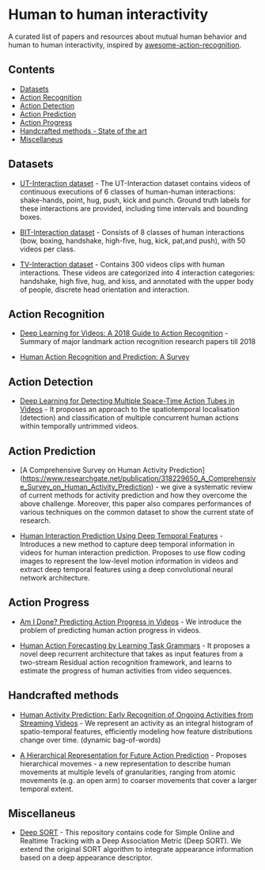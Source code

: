 # Human to human interactivity
A curated list of papers and resources about mutual human behavior and human to human interactivity, inspired by [awesome-action-recognition](https://github.com/jinwchoi/awesome-action-recognition).

## Contents
 - [Datasets](#datasets)
 - [Action Recognition](#action-recognition)
 - [Action Detection](#action-detection)
 - [Action Prediction](#action-prediction)
 - [Action Progress](#action-progress)
 - [Handcrafted methods - State of the art](#handcrafted-methods)
 - [Miscellaneus](#miscellaneus)
 
## Datasets
* [UT-Interaction dataset](http://cvrc.ece.utexas.edu/SDHA2010/Human_Interaction.html#Data) - The UT-Interaction dataset contains videos of continuous executions of 6 classes of human-human interactions: shake-hands, point, hug, push, kick and punch. Ground truth labels for these interactions are provided, including time intervals and bounding boxes.

* [BIT-Interaction dataset](https://sites.google.com/site/alexkongy/software) - Consists of 8 classes of human
interactions (bow, boxing, handshake, high-five, hug, kick, pat,and push), with 50 videos per class.

* [TV-Interaction dataset](http://www.robots.ox.ac.uk/~alonso/tv_human_interactions.html) - Contains 300 videos clips with
human interactions. These videos are categorized into 4 interaction categories: handshake, high five, hug, and kiss, and annotated with the upper body of people, discrete head orientation and interaction.

## Action Recognition

* [Deep Learning for Videos: A 2018 Guide to Action Recognition](http://blog.qure.ai/notes/deep-learning-for-videos-action-recognition-review) - Summary of major landmark action recognition research papers till 2018

* [Human Action Recognition and Prediction: A Survey](https://arxiv.org/pdf/1806.11230.pdf)

## Action Detection

* [Deep Learning for Detecting Multiple Space-Time Action Tubes in Videos](https://arxiv.org/abs/1608.01529) - It proposes an approach to the spatiotemporal localisation (detection) and classification of multiple concurrent human actions within temporally untrimmed videos.

## Action Prediction

* [A Comprehensive Survey on Human Activity Prediction] (https://www.researchgate.net/publication/318229650_A_Comprehensive_Survey_on_Human_Activity_Prediction) - we give a systematic review of current methods for activity prediction and how they overcome the above challenge. Moreover, this paper also compares performances of various techniques on the common dataset to show the current state of research.

* [Human Interaction Prediction Using Deep Temporal Features](https://www.researchgate.net/publication/309640804_Human_Interaction_Prediction_Using_Deep_Temporal_Features) - Introduces a new method to capture deep temporal information in videos for human interaction prediction. Proposes to use flow coding images to represent the low-level motion information in videos and extract deep temporal features using a deep convolutional neural network architecture. 

## Action Progress

* [Am I Done? Predicting Action Progress in Videos](https://arxiv.org/abs/1705.01781) - We introduce the problem of predicting human action progress in videos.

* [Human Action Forecasting by Learning Task Grammars](https://arxiv.org/abs/1709.06391) -  It proposes a novel deep recurrent architecture that takes as input features from a two-stream Residual action recognition framework, and learns to estimate the progress of human activities from video sequences.

## Handcrafted methods

* [Human Activity Prediction: Early Recognition of Ongoing Activities from Streaming Videos](http://michaelryoo.com/papers/iccv11_prediction_ryoo.pdf) - We represent an activity as an integral histogram of spatio-temporal features, efficiently modeling how feature distributions change over time. (dynamic bag-of-words)

* [A Hierarchical Representation for Future Action Prediction](http://cvgl.stanford.edu/papers/lan_eccv14.pdf) - Proposes hierarchical movemes - a new representation to describe human movements at multiple levels of granularities, ranging from atomic movements (e.g. an open arm) to coarser movements that cover a larger temporal extent.

## Miscellaneus

* [Deep SORT](https://github.com/nwojke/deep_sort) - This repository contains code for Simple Online and Realtime Tracking with a Deep Association Metric (Deep SORT). We extend the original SORT algorithm to integrate appearance information based on a deep appearance descriptor.
